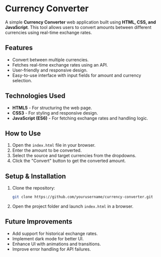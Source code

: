 # Currency Converter

A simple **Currency Converter** web application built using **HTML, CSS, and JavaScript**. This tool allows users to convert amounts between different currencies using real-time exchange rates.

## Features

- Convert between multiple currencies.
- Fetches real-time exchange rates using an API.
- User-friendly and responsive design.
- Easy-to-use interface with input fields for amount and currency selection.

## Technologies Used

- **HTML5** - For structuring the web page.
- **CSS3** - For styling and responsive design.
- **JavaScript (ES6)** - For fetching exchange rates and handling logic.

## How to Use

1. Open the `index.html` file in your browser.
2. Enter the amount to be converted.
3. Select the source and target currencies from the dropdowns.
4. Click the "Convert" button to get the converted amount.

## Setup & Installation

1. Clone the repository:
   ```sh
   git clone https://github.com/yourusername/currency-converter.git
   ```
2. Open the project folder and launch `index.html` in a browser.

## Future Improvements

- Add support for historical exchange rates.
- Implement dark mode for better UI.
- Enhance UI with animations and transitions.
- Improve error handling for API failures.


